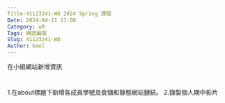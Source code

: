 ```yaml
---
Title:41123241-W8 2024 Spring 課程
Date: 2024-04-11 11:00
Category: w8
Tags: 網誌編寫
Slug: 41123241-W8
Author: kmol
---
```


在小組網站新增資訊

<!-- PELICAN_END_SUMMARY -->

# 
1.在about標題下新增各成員學號及倉儲和靜態網站鏈結。
2.錄製個人期中影片